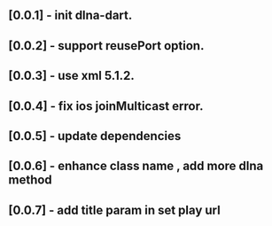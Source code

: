 ## [0.0.1] - init dlna-dart.
## [0.0.2] - support reusePort option.
## [0.0.3] - use xml 5.1.2.
## [0.0.4] - fix ios joinMulticast error.
## [0.0.5] - update dependencies
## [0.0.6] - enhance class name , add more dlna method
## [0.0.7] - add title param in set play url

